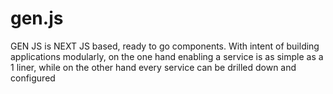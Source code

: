 # gen.js
GEN JS is NEXT JS based, ready to go components. With intent of building applications modularly, on the one hand enabling a service is as simple as a 1 liner, while on the other hand every service can be drilled down and configured
